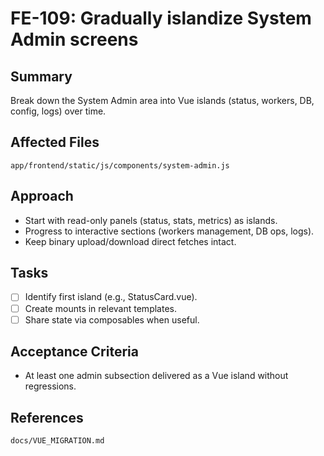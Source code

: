 # FE-109: Gradually islandize System Admin screens

## Summary
Break down the System Admin area into Vue islands (status, workers, DB, config, logs) over time.

## Affected Files
`app/frontend/static/js/components/system-admin.js`

## Approach
- Start with read-only panels (status, stats, metrics) as islands.
- Progress to interactive sections (workers management, DB ops, logs).
- Keep binary upload/download direct fetches intact.

## Tasks
- [ ] Identify first island (e.g., StatusCard.vue).
- [ ] Create mounts in relevant templates.
- [ ] Share state via composables when useful.

## Acceptance Criteria
- At least one admin subsection delivered as a Vue island without regressions.

## References
`docs/VUE_MIGRATION.md`

